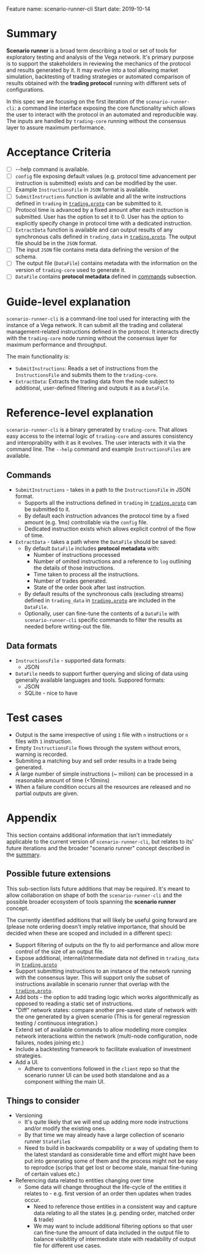 Feature name: scenario-runner-cli 
Start date: 2019-10-14

# Summary

**Scenario runner** is a broad term describing a tool or set of tools for exploratory testing and analysis of the Vega network. It's primary purpose is to support the stakeholders in reviewing the mechanics of the protocol and results generated by it.
It may evolve into a tool allowing market simulation, backtesting of trading strategies or automated comparison of results obtained with the **trading protocol** running with different sets of configurations.  

In this spec we are focusing on the first iteration of the `scenario-runner-cli`: a command line interface exposing the core functionality which allows the user to interact with the protocol in an automated and reproducible way. The inputs are handled by `trading-core` running without the consensus layer to assure maximum performance.

# Acceptance Criteria

- [ ] --help command is available.
- [ ] `config` file exposing default values (e.g. protocol time advancement per instruction is submitted) exists and can be modified by the user.
- [ ] Example `InstructionsFile` in `JSON` format is available.
- [ ] `SubmitInstructions` function is avilable and all the write instructions defined in `trading` in [`trading.proto`](https://gitlab.com/vega-protocol/trading-core/blob/develop/proto/api/trading.proto) can be submitted to it.
- [ ] Protocol time is advanced by a fixed amount after each instruction is submitted. User has the option to set it to 0. User has the option to explicitly specify change in protocol time with a dedicated instruction.
- [ ] `ExtractData` function is available and can output results of any synchronous calls defined in `trading_data` in [`trading.proto`](https://gitlab.com/vega-protocol/trading-core/blob/develop/proto/api/trading.proto). The output file should be in the `JSON` format.
- [ ] The input `JSON` file contains meta data defining the version of the schema.
- [ ] The output file (`DataFile`) contains metadata with the information on the version of `trading-core` used to generate it.
- [ ] `DataFile` contains **protocol metadata** defined in [commands](#commands) subsection.

# Guide-level explanation

`scenario-runner-cli` is a command-line tool used for interacting with the instance of a Vega network. It can submit all the trading and collateral management-related instructions defined in the protocol. It interacts directly with the `trading-core` node running without the consensus layer for maximum performance and throughput.

The main functionality is:

- `SubmitInstructions`: Reads a set of instructions from the `InstructionsFile` and submits them to the `trading-core`.
- `ExtractData`: Extracts the trading data from the node subject to additional, user-defined filtering and outputs it as a `DataFile`.

# Reference-level explanation

`scenario-runner-cli` is a binary generated by `trading-core`. That allows easy access to the internal logic of `trading-core` and assures consistency and interoprability with it as it evolves. The user interacts with it via the command line.  The `--help` command and example `InstructionsFiles` are available.

## Commands

- `SubmitInstructions` - takes in a path to the `InstructionsFile` in JSON format.
  - Supports all the instructions defined in `trading` in [`trading.proto`](https://gitlab.com/vega-protocol/trading-core/blob/develop/proto/api/trading.proto) can be submitted to it.
  - By default each instruction advances the protocol time by a fixed amount (e.g. 1ms) controllable via the `config` file.
  - Dedicated instruction exists which allows explicit control of the flow of time.
- `ExtractData` - takes a path where the `DataFile` should be saved:
  - By default `DataFile` includes **protocol metadata** with:
    - Number of instructions processed
    - Number of omited instructions and a reference to `log` outlining the details of those instructions.
    - Time taken to process all the instructions.
    - Number of trades generated.
    - State of the order book after last instruction.
  - By default results of the synchronous calls (excluding streams) defined in `trading_data` in [`trading.proto`](https://gitlab.com/vega-protocol/trading-core/blob/develop/proto/api/trading.proto)
    are included in the `DataFile`.
  - Optionally, user can fine-tune the contents of a `DataFile` with `scenario-runner-cli` specific commands to filter the results as needed before writing-out the file.

## Data formats

- `InstructionsFile` - supported data formats:
  - JSON
- `DataFile` needs to support further querying and slicing of data using generally available languages and tools. Suppored formats:
  - JSON
  - SQLite - nice to have

# Test cases

- Output is the same irrespective of using `1` file with `n` instructions or `n` files with `1` instruction.
- Empty `InstructionsFile` flows through the system without errors, warning is recorded.
- Submiting a matching buy and sell order results in a trade being generated.
- A large number of simple instructions (~ milion) can be processed in a reasonable amount of time (<10mins)
- When a failure condition occurs all the resources are released and no partial outputs are given.

# Appendix

This section contains additional information that isn't immediately applicable to the current version of `scenario-runner-cli`, but relates to its' future iterations and the broader "scenario runner" concept described in the [summary](#summary).

## Possible future extensions

This sub-section lists future additions that may be required. It's meant to allow collaboration on shape of both the `scenario-runner-cli` and the possible broader ecosystem of tools spanning the **scenario runner** concept.

The currently identified additions that will likely be useful going forward are (please note ordering doesn't imply relative importance, that should be decided when these are scoped and included in a different spec):

- Support filtering of outputs on the fly to aid performance and allow more control of the size of an output file.
- Expose additional, internal/intermediate data not defined in `trading_data` in [`trading.proto`](https://gitlab.com/vega-protocol/trading-core/blob/develop/proto/api/trading.proto)
- Support submitting instructions to an instance of the network running with the consensus layer. This will support only the subset of instructions available in scenario runner that overlap with the [`trading.proto`](https://gitlab.com/vega-protocol/trading-core/blob/develop/proto/api/trading.proto).
- Add bots - the option to add trading logic which works algorithmically as opposed to reading a static set of instructions.
- "Diff" network states: compare another pre-saved state of network with the one generated by a given scenario
  (This is for general regression testing / continuous integration.)
- Extend set of available commands to allow modelling more complex network interactions within the network (multi-node configuration, node failures, nodes joining etc.)
- Include a backtesting framework to facilitate evaluation of investment strategies.
- Add a UI.
  - Adhere to conventions followed in the `client` repo so that the scenario runner UI can be used both standalone and as a component withing the main UI.

## Things to consider

- Versioning
  - It's quite likely that we will end up adding more node instructions and/or modify the existing ones.
  - By that time we may already have a large collection of scenario runner `StateFile`s
  - Need to build in backwards compability or a way of updating them to the latest standard as considerable time and effort might have been put into generating some of them and the process might not be easy to reprodce (scrips that get lost or become stale, manual fine-tuning of certain values etc.)
- Referencing data related to entities changing over time
  - Some data will change throughout the life-cycle of the entities it relates to - e.g. first version of an order then updates when trades occur.
    - Need to reference those entities in a consistent way and capture data relating to all the states (e.g. pending order, matched order & trade)
    - We may want to include additional filtering options so that user can fine-tune the amount of data included in the output file to balance visibitlity of intermediate state with readability of output file for different use cases.
